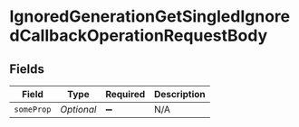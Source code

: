 # IgnoredGenerationGetSingledIgnoredCallbackOperationRequestBody


## Fields

| Field              | Type               | Required           | Description        |
| ------------------ | ------------------ | ------------------ | ------------------ |
| `someProp`         | *Optional<String>* | :heavy_minus_sign: | N/A                |